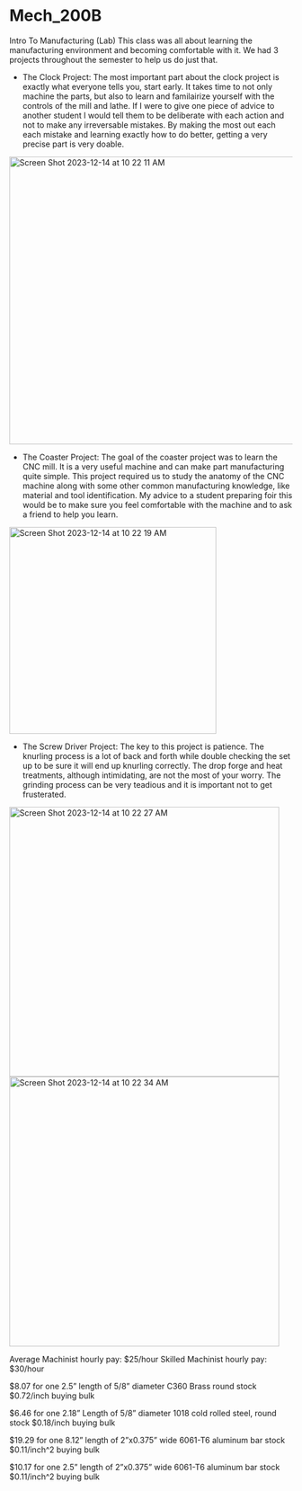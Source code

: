 # Mech_200B
Intro To Manufacturing (Lab)
This class was all about learning the manufacturing environment and becoming comfortable with it. We had 3 projects throughout the semester to help us do just that.

- The Clock Project: 
The most important part about the clock project is exactly what everyone tells you, start early. It takes time to not only machine the parts, but also to learn and familairize yourself with the controls of the mill and lathe. If I were to give one piece of advice to another student I would tell them to be deliberate with each action and not to make any irreversable mistakes. By making the most out each each mistake and learning exactly how to do better, getting a very precise part is very doable.
<img width="512" alt="Screen Shot 2023-12-14 at 10 22 11 AM" src="https://github.com/mtannyr/Mech_200B/assets/132494338/97f056d1-9874-4f1b-ac11-53411b95eedc">

- The Coaster Project:
The goal of the coaster project was to learn the CNC mill. It is a very useful machine and can make part manufacturing quite simple. This project required us to study the anatomy of the CNC machine along with some other common manufacturing knowledge, like material and tool identification. My advice to a student preparing foir this would be to make sure you feel comfortable with the machine and to ask a friend to help you learn.
<img width="368" alt="Screen Shot 2023-12-14 at 10 22 19 AM" src="https://github.com/mtannyr/Mech_200B/assets/132494338/0de6f045-d859-4cd6-b691-839121ff2914">


- The Screw Driver Project: 
The key to this project is patience. The knurling process is a lot of back and forth while double checking the set up to be sure it will end up knurling correctly. The drop forge and heat treatments, although intimidating, are not the most of your worry. The grinding process can be very teadious and it is important not to get frusterated.
<img width="480" alt="Screen Shot 2023-12-14 at 10 22 27 AM" src="https://github.com/mtannyr/Mech_200B/assets/132494338/ac5f3115-0bc8-42e8-8510-a8259a91896e">
<img width="480" alt="Screen Shot 2023-12-14 at 10 22 34 AM" src="https://github.com/mtannyr/Mech_200B/assets/132494338/7122c2f3-dad1-418a-89f5-f97616c504a3">

Average Machinist hourly pay: $25/hour
Skilled Machinist hourly pay: $30/hour

$8.07 for one 2.5” length of 5/8” diameter C360 Brass round stock
$0.72/inch buying bulk

$6.46 for one 2.18” Length of 5/8” diameter 1018 cold rolled steel, round stock
$0.18/inch buying bulk

$19.29 for one 8.12” length of 2”x0.375” wide 6061-T6 aluminum bar stock
$0.11/inch^2 buying bulk

$10.17 for one 2.5” length of 2”x0.375” wide 6061-T6 aluminum bar stock
$0.11/inch^2 buying bulk

